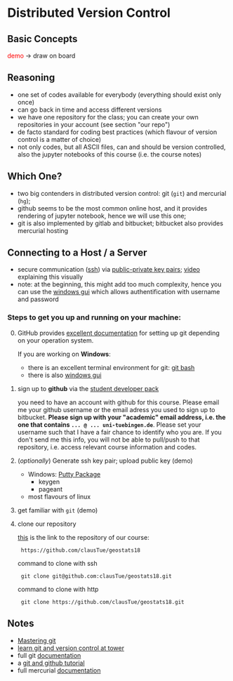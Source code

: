 # Distributed Version Control



## Basic Concepts

<font color='red'>demo</font> → draw on board


## Reasoning

- one set of codes available for everybody (everything should exist only once)
- can go back in time and access different versions
- we have one repository for the class; you can create your own repositories in your account (see section "our repo")
- de facto standard for coding best practices (which flavour of version control is a matter of choice)
- not only codes, but all ASCII files, can and should be version controlled, also the jupyter notebooks of this course (i.e. the course notes)


## Which One?

- two big contenders in distributed version control: git (`git`) and mercurial (`hg`);
- github seems to be the most common online host, and it provides rendering of jupyter notebook, hence we will use this one;
- git is also implemented by gitlab and bitbucket; bitbucket also provides mercurial hosting

## Connecting to a Host / a Server

- secure communication ([ssh][ssh]) via [public-private key pairs](https://en.wikipedia.org/wiki/Public-key_cryptography); [video](https://www.youtube.com/watch?v=YEBfamv-_do) explaining this visually
- note: at the beginning, this might add too much complexity, hence you can use the [windows gui][github_win_desktop] which allows authentification with username and password


### Steps to get you up and running on your machine:

0. GitHub provides [excellent documentation][github_setting_up] for setting up git depending on your operation system.

    If you are working on __Windows__:

    - there is an excellent terminal environment for git: [git bash][git_bash]
    - there is also [windows gui][github_win_desktop]

1. sign up to **github** via the [student developer pack][github_student]
   
    you need to have an account with github for this course. Please email me your github username or the email adress you used to sign up to bitbucket. __Please sign up with your "academic" email address, i.e. the one that contains `... @ ... uni-tuebingen.de`__. Please set your username such that I have a fair chance to identify who you are. If you don't send me this info, you will not be able to pull/push to that repository, i.e. access relevant course information and codes.   
2. (*optionally*) Generate ssh key pair; upload public key (demo)

    - Windows: [Putty Package](https://www.chiark.greenend.org.uk/~sgtatham/putty/latest.html)
        - keygen
        - pageant
    - most flavours of linux
        
3. get familiar with `git` (demo)
4. clone our repository

    [this][our_repo] is the link to the repository of our course:

        https://github.com/clausTue/geostats18
    
 
    command to clone with ssh

        git clone git@github.com:clausTue/geostats18.git
        
    command to clone with http
    
        git clone https://github.com/clausTue/geostats18.git
    
    

## Notes

- [Mastering git](https://thoughtbot.com/upcase/mastering-git)
- [learn git and version control at tower](https://www.git-tower.com/learn/git/ebook/en/command-line/remote-repositories/integrating-remote-changes#start)
- full git [documentation][git_doc]
- a [git and github tutorial][git_github_tutorial]
- full mercurial [documentation][hg_doc]


[our_repo]: https://github.com/clausTue/geostats18
[hg_doc]: http://hgbook.red-bean.com/read/
[bibu_ssh]: https://confluence.atlassian.com/bitbucket/set-up-ssh-for-mercurial-728138122.html
[ssh]: https://en.wikipedia.org/wiki/Secure_Shell
[github_ssh]: https://help.github.com/articles/connecting-to-github-with-ssh/
[github_student]: https://education.github.com/pack
[github_win_desktop]: https://desktop.github.com/
[github_setting_up]: https://help.github.com/articles/set-up-git/#platform-mac
[git_bash]: https://git-for-windows.github.io/
[git_doc]: https://git-scm.com/docs
[git_github_tutorial]: https://realpython.com/python-git-github-intro/
